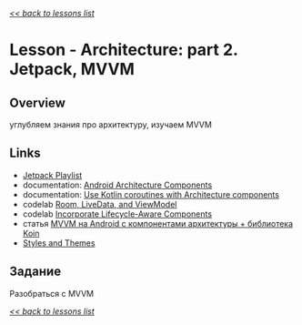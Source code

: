 [*<< back to lessons list*](../readme.md)

# Lesson - Architecture: part 2. Jetpack, MVVM 
## Overview
углубляем знания про архитектуру, изучаем MVVM

## Links
- [Jetpack Playlist](https://www.youtube.com/playlist?list=PLWz5rJ2EKKc9mxIBd0DRw9gwXuQshgmn2)
- documentation: [Android Architecture Components](https://developer.android.com/topic/libraries/architecture)
- documentation: [Use Kotlin coroutines with Architecture components](https://developer.android.com/topic/libraries/architecture/coroutines)
- codelab [Room, LiveData, and ViewModel](https://codelabs.developers.google.com/codelabs/android-training-livedata-viewmodel/index.html#0)
- codelab [Incorporate Lifecycle-Aware Components](https://codelabs.developers.google.com/codelabs/android-lifecycles/index.html#0)
- статья [MVVM на Android с компонентами архитектуры + библиотека Koin](https://medium.com/nuances-of-programming/mvvm-%D0%BD%D0%B0-android-%D1%81-%D0%BA%D0%BE%D0%BC%D0%BF%D0%BE%D0%BD%D0%B5%D0%BD%D1%82%D0%B0%D0%BC%D0%B8-%D0%B0%D1%80%D1%85%D0%B8%D1%82%D0%B5%D0%BA%D1%82%D1%83%D1%80%D1%8B-%D0%B1%D0%B8%D0%B1%D0%BB%D0%B8%D0%BE%D1%82%D0%B5%D0%BA%D0%B0-koin-e2e77b77950e)
- [Styles and Themes](https://developer.android.com/guide/topics/ui/look-and-feel/themes) 

## Задание
Разобраться с MVVM


[*<< back to lessons list*](../readme.md)
